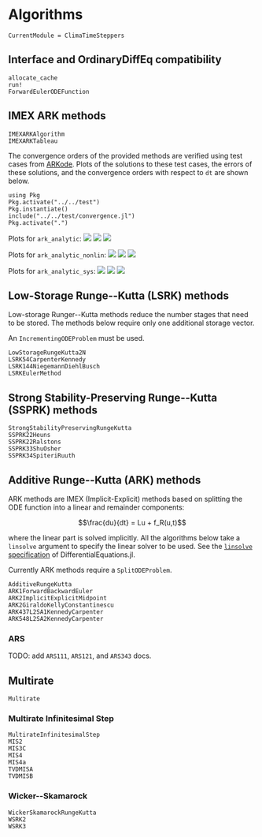 # Algorithms

```@meta
CurrentModule = ClimaTimeSteppers
```

## Interface and OrdinaryDiffEq compatibility

```@docs
allocate_cache
run!
ForwardEulerODEFunction
```

## IMEX ARK methods

```@docs
IMEXARKAlgorithm
IMEXARKTableau
```

The convergence orders of the provided methods are verified using test cases from [ARKode](http://runge.math.smu.edu/ARKode_example.pdf). Plots of the solutions to these test cases, the errors of these solutions, and the convergence orders with respect to `dt` are shown below.

```@setup plots
using Pkg
Pkg.activate("../../test")
Pkg.instantiate()
include("../../test/convergence.jl")
Pkg.activate(".")
```

Plots for `ark_analytic`:
![](output/solutions_ark_analytic_imex_ark.png)
![](output/errors_ark_analytic_imex_ark.png)
![](output/orders_ark_analytic_imex_ark.png)

Plots for `ark_analytic_nonlin`:
![](output/solutions_ark_analytic_nonlin_imex_ark.png)
![](output/errors_ark_analytic_nonlin_imex_ark.png)
![](output/orders_ark_analytic_nonlin_imex_ark.png)

Plots for `ark_analytic_sys`:
![](output/solutions_ark_analytic_sys_imex_ark.png)
![](output/errors_ark_analytic_sys_imex_ark.png)
![](output/orders_ark_analytic_sys_imex_ark.png)

## Low-Storage Runge--Kutta (LSRK) methods

Low-storage Runger--Kutta methods reduce the number stages that need to be stored.
The methods below require only one additional storage vector.

An `IncrementingODEProblem` must be used.

```@docs
LowStorageRungeKutta2N
LSRK54CarpenterKennedy
LSRK144NiegemannDiehlBusch
LSRKEulerMethod
```

## Strong Stability-Preserving Runge--Kutta (SSPRK) methods

```@docs
StrongStabilityPreservingRungeKutta
SSPRK22Heuns
SSPRK22Ralstons
SSPRK33ShuOsher
SSPRK34SpiteriRuuth
```

## Additive Runge--Kutta (ARK) methods

ARK methods are IMEX (Implicit-Explicit) methods based on splitting the ODE function into a linear and remainder components:
```math
\frac{du}{dt} = Lu + f_R(u,t)
```
where the linear part is solved implicitly. All the algorithms below take a `linsolve` argument to specify the linear solver to be used.
See the [`linsolve` specification](https://diffeq.sciml.ai/latest/features/linear_nonlinear/) of DifferentialEquations.jl.

Currently ARK methods require a `SplitODEProblem`.

```@docs
AdditiveRungeKutta
ARK1ForwardBackwardEuler
ARK2ImplicitExplicitMidpoint
ARK2GiraldoKellyConstantinescu
ARK437L2SA1KennedyCarpenter
ARK548L2SA2KennedyCarpenter
```

### ARS

TODO: add `ARS111`, `ARS121`, and `ARS343` docs.

## Multirate

```@docs
Multirate
```

### Multirate Infinitesimal Step

```@docs
MultirateInfinitesimalStep
MIS2
MIS3C
MIS4
MIS4a
TVDMISA
TVDMISB
```

### Wicker--Skamarock

```@docs
WickerSkamarockRungeKutta
WSRK2
WSRK3
```
